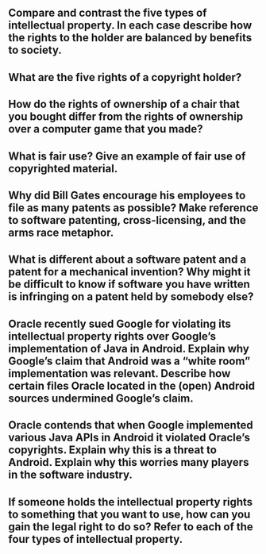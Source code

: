 ## Compare and contrast the five types of intellectual property. In each case describe how the rights to the holder are balanced by benefits to society.



## What are the five rights of a copyright holder?



## How do the rights of ownership of a chair that you bought differ from the rights of ownership over a computer game that you made? 



## What is fair use? Give an example of fair use of copyrighted material. 



## Why did Bill Gates encourage his employees to file as many patents as possible? Make reference to software patenting, cross-licensing, and the arms race metaphor.



## What is different about a software patent and a patent for a mechanical invention? Why might it be difficult to know if software you have written is infringing on a patent held by somebody else?



## Oracle recently sued Google for violating its intellectual property rights over Google’s implementation of Java in Android. Explain why Google’s claim that Android was a “white room” implementation was relevant. Describe how certain files Oracle located in the (open) Android sources undermined Google’s claim. 



## Oracle contends that when Google implemented various Java APIs in Android it violated Oracle’s copyrights. Explain why this is a threat to Android. Explain why this worries many players in the software industry.



## If someone holds the intellectual property rights to something  that you want to use, how can you gain the legal right to do so? Refer to each of the four types of intellectual property.


